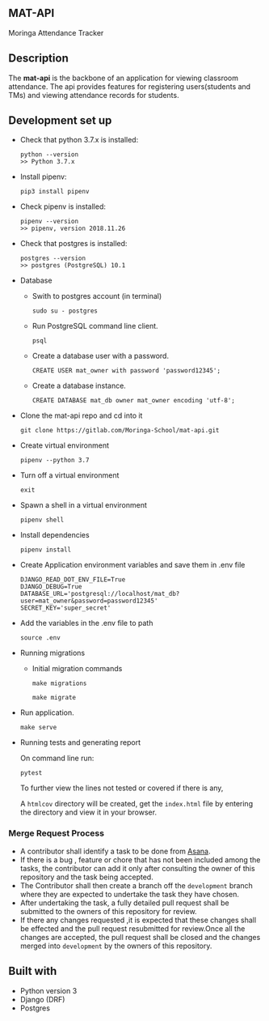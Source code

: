 ## MAT-API

Moringa Attendance Tracker


## Description

The **mat-api** is the backbone of an application for viewing classroom attendance.
The api provides features for registering users(students and TMs) and viewing attendance records for students.


## Development set up


-   Check that python 3.7.x is installed:

    ```
    python --version
    >> Python 3.7.x
    ```

-   Install pipenv:

    ```
    pip3 install pipenv
    ```

-   Check pipenv is installed:
    ```
    pipenv --version
    >> pipenv, version 2018.11.26
    ```
-   Check that postgres is installed:

    ```
    postgres --version
    >> postgres (PostgreSQL) 10.1
    ```
-  Database
    * Swith to postgres account (in terminal)
        ```
        sudo su - postgres
        ```
    * Run PostgreSQL command line client.
        ```
        psql
        ```
    * Create a database user with a password.
        ```
        CREATE USER mat_owner with password 'password12345';
        ```
    * Create a database instance.
        ```
        CREATE DATABASE mat_db owner mat_owner encoding 'utf-8';
        ```  

- Clone the mat-api repo and cd into it
    ```
    git clone https://gitlab.com/Moringa-School/mat-api.git
    ```
- Create  virtual environment
    ```
    pipenv --python 3.7

    ```
- Turn off a virtual environment  
    ```
    exit
    ```

- Spawn a shell in a virtual environment
    ```
    pipenv shell
    ```
- Install dependencies
    ```
   pipenv install 
    ```
- Create Application environment variables and save them in .env file 
    ```
    DJANGO_READ_DOT_ENV_FILE=True
    DJANGO_DEBUG=True
    DATABASE_URL='postgresql://localhost/mat_db?user=mat_owner&password=password12345'
    SECRET_KEY='super_secret'
    ```

- Add the variables in the .env file to path
    ```
    source .env
    ```
- Running migrations

    - Initial migration commands
        ```
        make migrations
        
        make migrate
        ```



- Run application.
    ```
    make serve
    ```

- Running tests and generating report

    On command line run:

    ```
    pytest
    ```

    To further view the lines not tested or covered if there is any,

    A `htmlcov` directory will be created, get the `index.html` file by entering the directory and view it in your browser.


### Merge Request Process

-   A contributor shall identify a task to be done from [Asana](https://app.asana.com/0/1118828205403923/board). 
- If there is a bug , feature or chore that has not been included among the tasks, the contributor can add it only after consulting the owner of this repository and the task being accepted.
-   The Contributor shall then create a branch off the `development` branch where they are expected to undertake the task they have chosen.
-   After undertaking the task, a fully detailed pull request shall be submitted to the owners of this repository for review.
-   If there any changes requested ,it is expected that these changes shall be effected and the pull request resubmitted for review.Once all the changes are accepted, the pull request shall be closed and the changes merged into `development` by the owners of this repository.



## Built with
- Python version  3
- Django (DRF)
- Postgres
 ```


